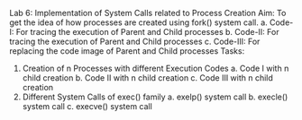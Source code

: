 Lab 6: Implementation of System Calls related to Process Creation
Aim: To get the idea of how processes are created using fork() system call.
a. Code-I: For tracing the execution of Parent and Child processes
b. Code-II: For tracing the execution of Parent and Child processes 
c. Code-III: For replacing the code image of Parent and Child processes
Tasks:
1. Creation of n Processes with different Execution Codes
    a. Code I with n child creation
    b. Code II with n child creation
    c. Code III with n child creation
2. Different System Calls of exec() family
	a. exelp() system call
	b. execle() system call
	c. execve() system call